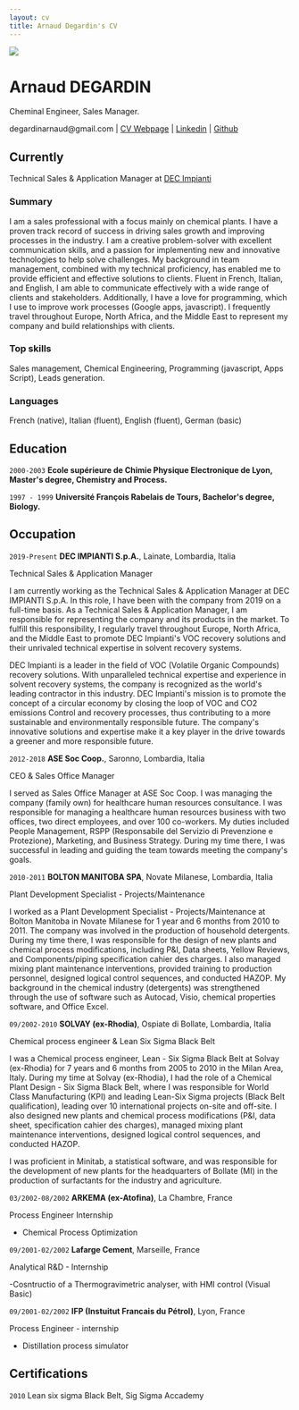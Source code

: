 ```yaml
---
layout: cv
title: Arnaud Degardin's CV
---
```


<img src="https://media.licdn.com/dms/image/C4E03AQFtOn-W8rJWJA/profile-displayphoto-shrink_200_200/0/1652964404901?e=1695254400&v=beta&t=Cf5zTGK2wNxJRFPmZW5WBdXK2oB_CnKp4mqPgcqxkHI"  align="center">

# Arnaud DEGARDIN
Cheminal Engineer, Sales Manager.

<div id="webaddress">
<a emailto="degardinarnaud@gmail.com">degardinarnaud@gmail.com</a>
| <a href="https://adegard.github.io/markdown-cv/">CV Webpage</a>
| <a href="https://www.linkedin.com/in/arnauddegardin/">Linkedin</a>
| <a href="https://github.com/adegard/">Github</a>  
</div>


## Currently

Technical Sales & Application Manager at <a href="https://www.decimpianti.com/">DEC Impianti</a>

### Summary

I am a sales professional with a focus mainly on chemical plants. I have a proven track record of success in driving sales growth and improving processes in the industry. 
I am a creative problem-solver with excellent communication skills, and a passion for implementing new and innovative technologies to help solve challenges. 
My background in team management, combined with my technical proficiency, has enabled me to provide efficient and effective solutions to clients. 
Fluent in French, Italian, and English, I am able to communicate effectively with a wide range of clients and stakeholders. 
Additionally, I have a love for programming, which I use to improve work processes (Google apps, javascript). 
I frequently travel throughout Europe, North Africa, and the Middle East to represent my company and build relationships with clients.

### Top skills

Sales management, Chemical Engineering, Programming (javascript, Apps Script), Leads generation.

### Languages

French (native), Italian (fluent), English (fluent), German (basic)

## Education

`2000-2003`
__Ecole supérieure de Chimie Physique Electronique de Lyon, Master's degree, Chemistry and Process.__

`1997 - 1999`
__Université François Rabelais de Tours, Bachelor's degree, Biology.__


## Occupation

`2019-Present`
__DEC IMPIANTI S.p.A.__, Lainate, Lombardia, Italia

Technical Sales & Application Manager

I am currently working as the Technical Sales & Application Manager at DEC IMPIANTI S.p.A. In this role, I have been with the company from 2019 on a full-time basis. As a Technical Sales & Application Manager, I am responsible for representing the company and its products in the market. To fulfill this responsibility, I regularly travel throughout Europe, North Africa, and the Middle East to promote DEC Impianti's VOC recovery solutions and their unrivaled technical expertise in solvent recovery systems.


DEC Impianti is a leader in the field of VOC (Volatile Organic Compounds) recovery solutions. With unparalleled technical expertise and experience in solvent recovery systems, the company is recognized as the world's leading contractor in this industry. DEC Impianti's mission is to promote the
concept of a circular economy by closing the loop of VOC and CO2 emissions Control and recovery processes, thus contributing to a more sustainable and environmentally responsible future. The company's innovative solutions and expertise make it a key player in the drive towards a greener and more responsible future.

`2012-2018`
__ASE Soc Coop.__, Saronno, Lombardia, Italia

CEO & Sales Office Manager

I served as Sales Office Manager at ASE Soc Coop. I was managing the company (family own) for healthcare human resources consultance. I was responsible for managing a healthcare human resources business with two offices, two direct employees, and over 100 co-workers. My duties included People Management, RSPP (Responsabile del Servizio di Prevenzione e Protezione), Marketing, and Business Strategy. During my time there, I was successful in leading and guiding the team towards meeting the company's goals.

`2010-2011`
__BOLTON MANITOBA SPA__, Novate Milanese, Lombardia, Italia

Plant Development Specialist - Projects/Maintenance

I worked as a Plant Development Specialist - Projects/Maintenance at Bolton Manitoba in Novate Milanese for 1 year and 6 months from 2010 to 2011. The company was involved in the production of household detergents. During my time there, I was responsible for the design of new plants and chemical process modifications, including P&I, Data sheets, Yellow Reviews, and Components/piping specification cahier des charges. I also managed mixing plant maintenance interventions, provided training to production personnel, designed logical control sequences, and conducted HAZOP. My background in the chemical industry (detergents) was strengthened through the use of software such as Autocad, Visio, chemical properties software, and Office Excel.

`09/2002-2010`
__SOLVAY (ex-Rhodia)__, Ospiate di Bollate, Lombardia, Italia

Chemical process engineer & Lean Six Sigma Black Belt

I was a Chemical process engineer, Lean - Six Sigma Black Belt at Solvay (ex-Rhodia) for 7 years and 6 months from 2005 to 2010 in the Milan Area, Italy. During my time at Solvay (ex-Rhodia), I had the role of a Chemical Plant Design - Six Sigma Black Belt, where I was responsible for World Class Manufacturing (KPI) and leading Lean-Six Sigma projects (Black Belt qualification), leading over 10 international projects on-site and off-site. I also designed new plants and chemical process modifications (P&I, data sheet, specification cahier des charges), managed mixing plant maintenance interventions, designed logical control sequences, and conducted HAZOP.

I was proficient in Minitab, a statistical software, and was responsible for the development of new plants for the headquarters of Bollate (MI) in the production of surfactants for the industry and agriculture.

`03/2002-08/2002`
__ARKEMA (ex-Atofina)__, La Chambre, France

Process Engineer Internship

- Chemical Process Optimization

`09/2001-02/2002`
__Lafarge Cement__, Marseille, France

Analytical R&D - Internship

-Cosntructio of a Thermogravimetric analyser, with HMI control (Visual Basic)

`09/2001-02/2002`
__IFP (Instuitut Francais du Pétrol)__, Lyon, France

Process Engineer - internship

- Distillation process simulator


## Certifications

`2010`
Lean six sigma Black Belt, Sig Sigma Accademy
  
<!-- ### Footer

Last updated: July 2023 -->


